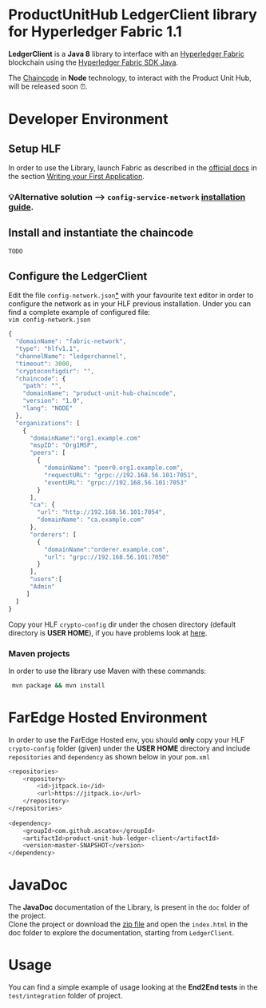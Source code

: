 # ProductUnitHub LedgerClient library for Hyperledger Fabric 1.1

**LedgerClient** is a **Java 8** library to interface with an [Hyperledger Fabric](https://hyperledger-fabric.readthedocs.io/en/latest/) blockchain using the [Hyperledger Fabric SDK Java](https://github.com/hyperledger/fabric-sdk-java).

The [Chaincode](https://github.com/ascatox/product-unit-hub-chaincode) in **Node** technology, to interact with the Product Unit Hub, will be released soon ⏰.
# Developer Environment
## Setup HLF
In order to use the Library, launch Fabric as described in the [official docs](https://hyperledger-fabric.readthedocs.io/en/latest/) in the section [Writing your First Application](https://hyperledger-fabric.readthedocs.io/en/release-1.1/write_first_app.html).<br/>

### 💡Alternative solution --> `config-service-network` [installation guide](https://github.com/ascatox/configuration-network-fabric).

## Install and instantiate the chaincode
```bash
TODO
```
## Configure the LedgerClient
Edit the file `config-network.json`[*](https://github.com/ascatox/product-unit-hub-ledger-client/blob/master/src/main/resources/config-network.json) with your favourite text editor in order to configure the network as in your HLF previous installation. Under you can find a complete example of configured file: <br/>
`vim config-network.json` 
```javascript
{
  "domainName": "fabric-network",
  "type": "hlfv1.1",
  "channelName": "ledgerchannel",
  "timeout": 3000,
  "cryptoconfigdir": "",
  "chaincode": {
    "path": "",
    "domainName": "product-unit-hub-chaincode",
    "version": "1.0",
    "lang": "NODE"
  },
  "organizations": [
    {
      "domainName":"org1.example.com"  
      "mspID": "Org1MSP",
      "peers": [
        {
          "domainName": "peer0.org1.example.com",
          "requestURL": "grpc://192.168.56.101:7051",
          "eventURL": "grpc://192.168.56.101:7053"
        }
      ],
      "ca": {
        "url": "http://192.168.56.101:7054",
        "domainName": "ca.example.com"
      },
      "orderers": [
        {
          "domainName":"orderer.example.com",
          "url": "grpc://192.168.56.101:7050"
        }
      ],
      "users":[
      "Admin"
     ]
  ]
}
```

Copy your HLF `crypto-config` dir under the chosen directory (default directory is **USER HOME**), if you have problems look at [here](https://github.com/ascatox/configuration-network-fabric#troubleshooting). <br/>

### Maven projects
In order to use the library use Maven with these commands:
```bash
 mvn package && mvn install
```
# FarEdge Hosted Environment
In order to use the FarEdge Hosted env, you should **only** copy your HLF `crypto-config` folder (given) under the **USER HOME** directory and include `repositories` and `dependency` as shown below in your `pom.xml`
```bash 
<repositories>
	<repository>
	    <id>jitpack.io</id>
	    <url>https://jitpack.io</url>
	</repository>
</repositories>
	
<dependency>
	<groupId>com.github.ascatox</groupId>
	<artifactId>product-unit-hub-ledger-client</artifactId>
	<version>master-SNAPSHOT</version>
</dependency>
```
# JavaDoc
The **JavaDoc** documentation of the Library, is present in the `doc` folder of the project.<br/>
Clone the project or download the [zip file](https://github.com/ascatox/product-unit-hub-ledger-client/blob/master/doc.zip) and open the `index.html` in the doc folder to explore the documentation, starting from `LedgerClient`.

# Usage
You can find a simple example of usage looking at the **End2End tests** in the `test/integration` folder of project.
